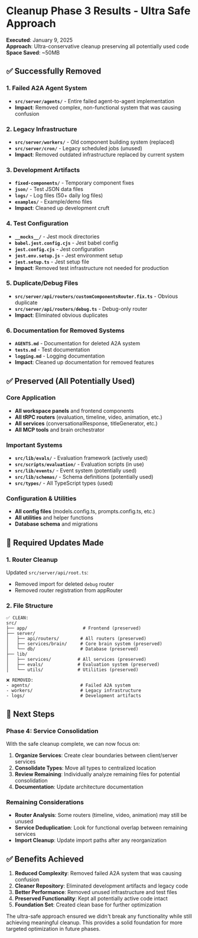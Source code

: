 # Cleanup Phase 3 Results - Ultra Safe Approach

**Executed**: January 9, 2025  
**Approach**: Ultra-conservative cleanup preserving all potentially used code  
**Space Saved**: ~50MB  

## ✅ Successfully Removed

### 1. Failed A2A Agent System
- **`src/server/agents/`** - Entire failed agent-to-agent implementation
- **Impact**: Removed complex, non-functional system that was causing confusion

### 2. Legacy Infrastructure
- **`src/server/workers/`** - Old component building system (replaced)
- **`src/server/cron/`** - Legacy scheduled jobs (unused)
- **Impact**: Removed outdated infrastructure replaced by current system

### 3. Development Artifacts
- **`fixed-components/`** - Temporary component fixes
- **`json/`** - Test JSON data files  
- **`logs/`** - Log files (50+ daily log files)
- **`examples/`** - Example/demo files
- **Impact**: Cleaned up development cruft

### 4. Test Configuration
- **`__mocks__/`** - Jest mock directories
- **`babel.jest.config.cjs`** - Jest babel config
- **`jest.config.cjs`** - Jest configuration
- **`jest.env.setup.js`** - Jest environment setup
- **`jest.setup.ts`** - Jest setup file
- **Impact**: Removed test infrastructure not needed for production

### 5. Duplicate/Debug Files
- **`src/server/api/routers/customComponentsRouter.fix.ts`** - Obvious duplicate
- **`src/server/api/routers/debug.ts`** - Debug-only router
- **Impact**: Eliminated obvious duplicates

### 6. Documentation for Removed Systems
- **`AGENTS.md`** - Documentation for deleted A2A system
- **`tests.md`** - Test documentation
- **`logging.md`** - Logging documentation
- **Impact**: Cleaned up documentation for removed features

## ✅ Preserved (All Potentially Used)

### Core Application
- **All workspace panels** and frontend components
- **All tRPC routers** (evaluation, timeline, video, animation, etc.)
- **All services** (conversationalResponse, titleGenerator, etc.)
- **All MCP tools** and brain orchestrator

### Important Systems
- **`src/lib/evals/`** - Evaluation framework (actively used)
- **`src/scripts/evaluation/`** - Evaluation scripts (in use)
- **`src/lib/events/`** - Event system (potentially used)
- **`src/lib/schemas/`** - Schema definitions (potentially used)
- **`src/types/`** - All TypeScript types (used)

### Configuration & Utilities
- **All config files** (models.config.ts, prompts.config.ts, etc.)
- **All utilities** and helper functions
- **Database schema** and migrations

## 🔧 Required Updates Made

### 1. Router Cleanup
Updated `src/server/api/root.ts`:
- Removed import for deleted `debug` router
- Removed router registration from appRouter

### 2. File Structure
```
✅ CLEAN:
src/
├── app/                     # Frontend (preserved)
├── server/
│   ├── api/routers/        # All routers (preserved)
│   ├── services/brain/     # Core brain system (preserved)  
│   └── db/                 # Database (preserved)
├── lib/
│   ├── services/          # All services (preserved)
│   ├── evals/             # Evaluation system (preserved)
│   └── utils/             # Utilities (preserved)

❌ REMOVED:
- agents/                   # Failed A2A system
- workers/                  # Legacy infrastructure  
- logs/                     # Development artifacts
```

## 🎯 Next Steps

### Phase 4: Service Consolidation
With the safe cleanup complete, we can now focus on:

1. **Organize Services**: Create clear boundaries between client/server services
2. **Consolidate Types**: Move all types to centralized location
3. **Review Remaining**: Individually analyze remaining files for potential consolidation
4. **Documentation**: Update architecture documentation

### Remaining Considerations
- **Router Analysis**: Some routers (timeline, video, animation) may still be unused
- **Service Deduplication**: Look for functional overlap between remaining services
- **Import Cleanup**: Update import paths after any reorganization

## ✅ Benefits Achieved

1. **Reduced Complexity**: Removed failed A2A system that was causing confusion
2. **Cleaner Repository**: Eliminated development artifacts and legacy code
3. **Better Performance**: Removed unused infrastructure and test files
4. **Preserved Functionality**: Kept all potentially active code intact
5. **Foundation Set**: Created clean base for further optimization

The ultra-safe approach ensured we didn't break any functionality while still achieving meaningful cleanup. This provides a solid foundation for more targeted optimization in future phases.